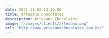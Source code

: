```yaml
---
date: 2021-11-03 13:10:00
title: Artesana Chocolates
description: Artesana Chocolates.
image: "/images/clients/artesana.png"
url: "http://www.artesanachocolates.com.br/"
---
```

